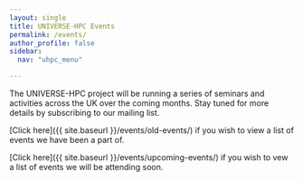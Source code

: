```yaml
---
layout: single  
title: UNIVERSE-HPC Events
permalink: /events/
author_profile: false
sidebar:
  nav: "uhpc_menu"

---
```


The UNIVERSE-HPC project will be running a series of seminars and activities across the UK over the coming months. Stay tuned for more details by subscribing to our mailing list.

[Click here]({{ site.baseurl }}/events/old-events/) if you wish to view a list of events we have been a part of.

[Click here]({{ site.baseurl }}/events/upcoming-events/) if you wish to vew a list of events we will be attending soon.
